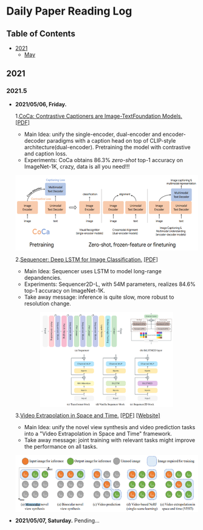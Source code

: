 # Daily Paper Reading Log

## Table of Contents

- [2021](#2021)
    - [May](#2021.5)   


## 2021
### 2021.5

- **2021/05/06, Friday.**

    1.<u>CoCa: Contrastive Captioners are Image-TextFoundation Models.</u> [[PDF]](https://arxiv.org/pdf/2205.01917.pdf)  
    - Main Idea: unify the single-encoder, dual-encoder and encoder-decoder paradigms with a caption head on top of CLIP-style architecture(dual-encoder). Pretraining the model with contrastive and caption loss.  
    - Experiments: CoCa obtains 86.3% *zero-shot* top-1 accuracy on ImageNet-1K, crazy, data is all you need!!!
    <p align="center"> <img src='images/20210506_CoCa.png' align="center" height="200px"> </p>
    
    2.<u>Sequencer: Deep LSTM for Image Classification.</u> [[PDF]](https://arxiv.org/pdf/2205.01972.pdf)
    - Main Idea: Sequencer uses LSTM to model long-range depandencies. 
    - Experiments: Sequencer2D-L, with 54M parameters, realizes 84.6% top-1 accuracy on ImageNet-1K.
    - Take away message: inference is quite slow, more robust to resolution change.
    <p align="center"> <img src='images/20210506_Sequencer.png' align="center" height="250px"> </p>  

    3.<u>Video Extrapolation in Space and Time.</u> [[PDF]](https://arxiv.org/pdf/2205.02084.pdf) [[Website]](https://cs.stanford.edu/~yzzhang/projects/vest/)
    - Main Idea: unify the novel view synthesis and video prediction tasks into a "Video Extrapolation in Space and Time" framework.
    - Take away message: joint training with relevant tasks might improve the performance on all tasks.
    <p align="center"> <img src='images/20210506_VEST.png' align="center" height="150px"> </p> 
  
- **2021/05/07, Saturday.**
Pending...

